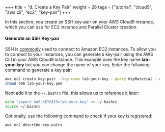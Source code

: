 +++
title = "d. Create a Key Pair"
weight = 28
tags = ["tutorial", "cloud9", "aws cli", "ec2", "key-pair"]
+++

In this section, you create an SSH key-pair on your AWS Cloud9 instance, which you can use for EC2 instance and Parallel Cluster creation.

#### Generate an SSH Key-pair

SSH is [commonly](https://docs.aws.amazon.com/AWSEC2/latest/UserGuide/AccessingInstancesLinux.html) used to connect to Amazon EC2 instances. To allow you to connect to your instances, you can generate a key-pair using the AWS CLI in your AWS Cloud9 instance. This example uses the key name **lab-your-key** but you can change the name of your key.
Enter the following command to generate a key pair:

```bash
aws ec2 create-key-pair --key-name lab-your-key --query KeyMaterial --output text > lab-your-key.pem
chmod 400 lab-your-key.pem
```

Next add it to the `~/.bashrc` file, this allows us to reference it later:

```bash
echo "export AWS_KEYPAIR=lab-your-key" >> ~/.bashrc
source ~/.bashrc
```

Optionally, use the following command to check if your key is registered:

```bash
aws ec2 describe-key-pairs
```
